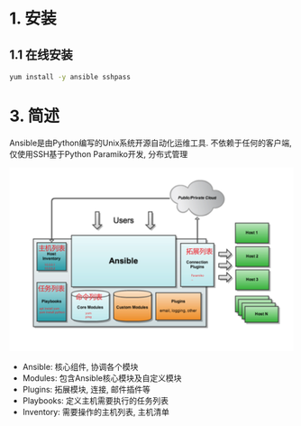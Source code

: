 # 1. 安装

## 1.1 在线安装

```bash
yum install -y ansible sshpass
```



# 3. 简述

Ansible是由Python编写的Unix系统开源自动化运维工具. 不依赖于任何的客户端, 仅使用SSH基于Python Paramiko开发, 分布式管理

![image-20200727224045652](image/01-%E5%AE%89%E8%A3%85/image-20200727224045652.png)

* Ansible: 核心组件, 协调各个模块
* Modules: 包含Ansible核心模块及自定义模块
* Plugins: 拓展模块, 连接, 邮件插件等
* Playbooks: 定义主机需要执行的任务列表
* Inventory: 需要操作的主机列表, 主机清单